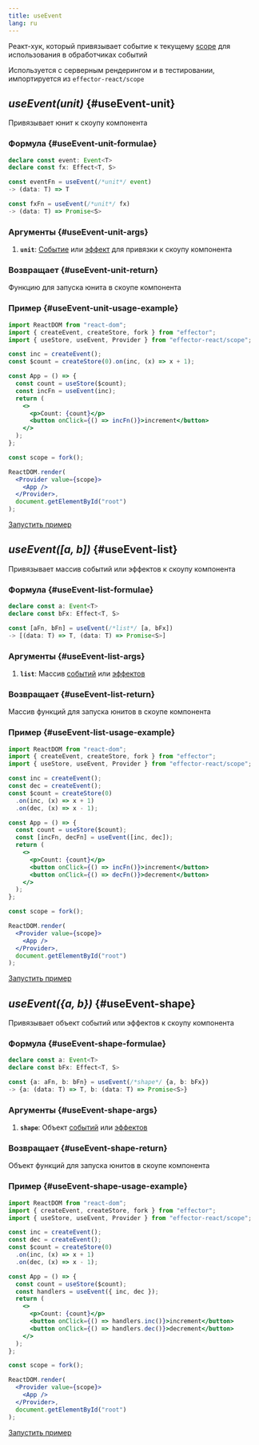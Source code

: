 ```yaml
---
title: useEvent
lang: ru
---
```


Реакт-хук, который привязывает событие к текущему [scope](/ru/api/effector/Scope) для использования в обработчиках событий

Используется с серверным рендерингом и в тестировании, импортируется из `effector-react/scope`

## _useEvent(unit)_ {#useEvent-unit}

Привязывает юнит к скоупу компонента

### Формула {#useEvent-unit-formulae}

```ts
declare const event: Event<T>
declare const fx: Effect<T, S>

const eventFn = useEvent(/*unit*/ event)
-> (data: T) => T

const fxFn = useEvent(/*unit*/ fx)
-> (data: T) => Promise<S>
```

### Аргументы {#useEvent-unit-args}

1. **`unit`**: [Событие](/ru/api/effector/Event) или [эффект](/ru/api/effector/Effect) для привязки к скоупу компонента

### Возвращает {#useEvent-unit-return}

Функцию для запуска юнита в скоупе компонента

### Пример {#useEvent-unit-usage-example}

```jsx
import ReactDOM from "react-dom";
import { createEvent, createStore, fork } from "effector";
import { useStore, useEvent, Provider } from "effector-react/scope";

const inc = createEvent();
const $count = createStore(0).on(inc, (x) => x + 1);

const App = () => {
  const count = useStore($count);
  const incFn = useEvent(inc);
  return (
    <>
      <p>Count: {count}</p>
      <button onClick={() => incFn()}>increment</button>
    </>
  );
};

const scope = fork();

ReactDOM.render(
  <Provider value={scope}>
    <App />
  </Provider>,
  document.getElementById("root")
);
```

[Запустить пример](https://share.effector.dev/GyiJvLdo)

## _useEvent([a, b])_ {#useEvent-list}

Привязывает массив событий или эффектов к скоупу компонента

### Формула {#useEvent-list-formulae}

```ts
declare const a: Event<T>
declare const bFx: Effect<T, S>

const [aFn, bFn] = useEvent(/*list*/ [a, bFx])
-> [(data: T) => T, (data: T) => Promise<S>]
```

### Аргументы {#useEvent-list-args}

1. **`list`**: Массив [событий](/ru/api/effector/Event) или [эффектов](/ru/api/effector/Effect)

### Возвращает {#useEvent-list-return}

Массив функций для запуска юнитов в скоупе компонента

### Пример {#useEvent-list-usage-example}

```jsx
import ReactDOM from "react-dom";
import { createEvent, createStore, fork } from "effector";
import { useStore, useEvent, Provider } from "effector-react/scope";

const inc = createEvent();
const dec = createEvent();
const $count = createStore(0)
  .on(inc, (x) => x + 1)
  .on(dec, (x) => x - 1);

const App = () => {
  const count = useStore($count);
  const [incFn, decFn] = useEvent([inc, dec]);
  return (
    <>
      <p>Count: {count}</p>
      <button onClick={() => incFn()}>increment</button>
      <button onClick={() => decFn()}>decrement</button>
    </>
  );
};

const scope = fork();

ReactDOM.render(
  <Provider value={scope}>
    <App />
  </Provider>,
  document.getElementById("root")
);
```

[Запустить пример](https://share.effector.dev/tskNc0Pt)

## _useEvent({a, b})_ {#useEvent-shape}

Привязывает объект событий или эффектов к скоупу компонента

### Формула {#useEvent-shape-formulae}

```ts
declare const a: Event<T>
declare const bFx: Effect<T, S>

const {a: aFn, b: bFn} = useEvent(/*shape*/ {a, b: bFx})
-> {a: (data: T) => T, b: (data: T) => Promise<S>}
```

### Аргументы {#useEvent-shape-args}

1. **`shape`**: Объект [событий](/ru/api/effector/Event) или [эффектов](/ru/api/effector/Effect)

### Возвращает {#useEvent-shape-return}

Объект функций для запуска юнитов в скоупе компонента

### Пример {#useEvent-shape-usage-example}

```jsx
import ReactDOM from "react-dom";
import { createEvent, createStore, fork } from "effector";
import { useStore, useEvent, Provider } from "effector-react/scope";

const inc = createEvent();
const dec = createEvent();
const $count = createStore(0)
  .on(inc, (x) => x + 1)
  .on(dec, (x) => x - 1);

const App = () => {
  const count = useStore($count);
  const handlers = useEvent({ inc, dec });
  return (
    <>
      <p>Count: {count}</p>
      <button onClick={() => handlers.inc()}>increment</button>
      <button onClick={() => handlers.dec()}>decrement</button>
    </>
  );
};

const scope = fork();

ReactDOM.render(
  <Provider value={scope}>
    <App />
  </Provider>,
  document.getElementById("root")
);
```

[Запустить пример](https://share.effector.dev/ulRZefVW)
